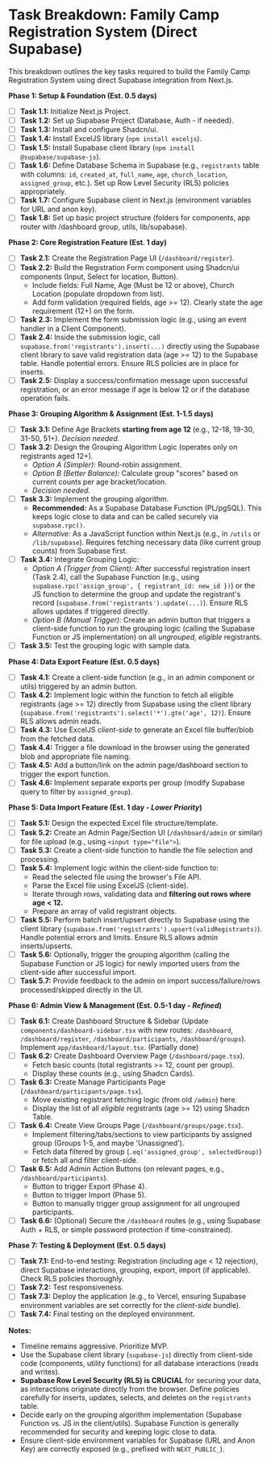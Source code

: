 # Task Breakdown: Family Camp Registration System (Direct Supabase)

This breakdown outlines the key tasks required to build the Family Camp Registration System using direct Supabase integration from Next.js.

**Phase 1: Setup & Foundation (Est. 0.5 days)**

* [ ] **Task 1.1:** Initialize Next.js Project.
* [ ] **Task 1.2:** Set up Supabase Project (Database, Auth - if needed).
* [ ] **Task 1.3:** Install and configure Shadcn/ui.
* [ ] **Task 1.4:** Install ExcelJS library (`npm install exceljs`).
* [ ] **Task 1.5:** Install Supabase client library (`npm install @supabase/supabase-js`).
* [ ] **Task 1.6:** Define Database Schema in Supabase (e.g., `registrants` table with columns: `id`, `created_at`, `full_name`, `age`, `church_location`, `assigned_group`, etc.). Set up Row Level Security (RLS) policies appropriately.
* [ ] **Task 1.7:** Configure Supabase client in Next.js (environment variables for URL and anon key).
* [ ] **Task 1.8:** Set up basic project structure (folders for components, app router with /dashboard group, utils, lib/supabase).

**Phase 2: Core Registration Feature (Est. 1 day)**

* [ ] **Task 2.1:** Create the Registration Page UI (`/dashboard/register`).
* [ ] **Task 2.2:** Build the Registration Form component using Shadcn/ui components (Input, Select for location, Button).
    * Include fields: Full Name, Age (Must be 12 or above), Church Location (populate dropdown from list).
    * Add form validation (required fields, age >= 12). Clearly state the age requirement (12+) on the form.
* [ ] **Task 2.3:** Implement the form submission logic (e.g., using an event handler in a Client Component).
* [ ] **Task 2.4:** Inside the submission logic, call `supabase.from('registrants').insert(...)` directly using the Supabase client library to save valid registration data (age >= 12) to the Supabase table. Handle potential errors. Ensure RLS policies are in place for inserts.
* [ ] **Task 2.5:** Display a success/confirmation message upon successful registration, or an error message if age is below 12 or if the database operation fails.

**Phase 3: Grouping Algorithm & Assignment (Est. 1-1.5 days)**

* [ ] **Task 3.1:** Define Age Brackets **starting from age 12** (e.g., 12-18, 19-30, 31-50, 51+). *Decision needed.*
* [ ] **Task 3.2:** Design the Grouping Algorithm Logic (operates only on registrants aged 12+).
    * *Option A (Simpler):* Round-robin assignment.
    * *Option B (Better Balance):* Calculate group "scores" based on current counts per age bracket/location.
    * *Decision needed.*
* [ ] **Task 3.3:** Implement the grouping algorithm.
    * **Recommended:** As a Supabase Database Function (PL/pgSQL). This keeps logic close to data and can be called securely via `supabase.rpc()`.
    * *Alternative:* As a JavaScript function within Next.js (e.g., in `/utils` or `/lib/supabase`). Requires fetching necessary data (like current group counts) from Supabase first.
* [ ] **Task 3.4:** Integrate Grouping Logic:
    * *Option A (Trigger from Client):* After successful registration insert (Task 2.4), call the Supabase Function (e.g., using `supabase.rpc('assign_group', { registrant_id: new_id })`) or the JS function to determine the group and update the registrant's record (`supabase.from('registrants').update(...)`). Ensure RLS allows updates if triggered directly.
    * *Option B (Manual Trigger):* Create an admin button that triggers a client-side function to run the grouping logic (calling the Supabase Function or JS implementation) on all *ungrouped, eligible* registrants.
* [ ] **Task 3.5:** Test the grouping logic with sample data.

**Phase 4: Data Export Feature (Est. 0.5 days)**

* [ ] **Task 4.1:** Create a client-side function (e.g., in an admin component or utils) triggered by an admin button.
* [ ] **Task 4.2:** Implement logic within the function to fetch all eligible registrants (age >= 12) directly from Supabase using the client library (`supabase.from('registrants').select('*').gte('age', 12)`). Ensure RLS allows admin reads.
* [ ] **Task 4.3:** Use ExcelJS *client-side* to generate an Excel file buffer/blob from the fetched data.
* [ ] **Task 4.4:** Trigger a file download in the browser using the generated blob and appropriate file naming.
* [ ] **Task 4.5:** Add a button/link on the admin page/dashboard section to trigger the export function.
* [ ] **Task 4.6:** Implement separate exports per group (modify Supabase query to filter by `assigned_group`).

**Phase 5: Data Import Feature (Est. 1 day - *Lower Priority*)**

* [ ] **Task 5.1:** Design the expected Excel file structure/template.
* [ ] **Task 5.2:** Create an Admin Page/Section UI (`/dashboard/admin` or similar) for file upload (e.g., using `<input type="file">`).
* [ ] **Task 5.3:** Create a client-side function to handle the file selection and processing.
* [ ] **Task 5.4:** Implement logic within the client-side function to:
    * Read the selected file using the browser's File API.
    * Parse the Excel file using ExcelJS (client-side).
    * Iterate through rows, validating data and **filtering out rows where age < 12.**
    * Prepare an array of valid registrant objects.
* [ ] **Task 5.5:** Perform batch insert/upsert directly to Supabase using the client library (`supabase.from('registrants').upsert(validRegistrants)`). Handle potential errors and limits. Ensure RLS allows admin inserts/upserts.
* [ ] **Task 5.6:** Optionally, trigger the grouping algorithm (calling the Supabase Function or JS logic) for newly imported users from the client-side after successful import.
* [ ] **Task 5.7:** Provide feedback to the admin on import success/failure/rows processed/skipped directly in the UI.

**Phase 6: Admin View & Management (Est. 0.5-1 day - *Refined*)**

* [ ] **Task 6.1:** Create Dashboard Structure & Sidebar (Update `components/dashboard-sidebar.tsx` with new routes: `/dashboard`, `/dashboard/register`, `/dashboard/participants`, `/dashboard/groups`). Implement `app/dashboard/layout.tsx`. (Partially done)
* [ ] **Task 6.2:** Create Dashboard Overview Page (`/dashboard/page.tsx`).
    * Fetch basic counts (total registrants >= 12, count per group).
    * Display these counts (e.g., using Shadcn Cards).
* [ ] **Task 6.3:** Create Manage Participants Page (`/dashboard/participants/page.tsx`).
    * Move existing registrant fetching logic (from old `/admin`) here.
    * Display the list of all *eligible* registrants (age >= 12) using Shadcn Table.
* [ ] **Task 6.4:** Create View Groups Page (`/dashboard/groups/page.tsx`).
    * Implement filtering/tabs/sections to view participants by assigned group (Groups 1-5, and maybe 'Unassigned').
    * Fetch data filtered by group (`.eq('assigned_group', selectedGroup)`) or fetch all and filter client-side.
* [ ] **Task 6.5:** Add Admin Action Buttons (on relevant pages, e.g., `/dashboard/participants`).
    * Button to trigger Export (Phase 4).
    * Button to trigger Import (Phase 5).
    * Button to manually trigger group assignment for all ungrouped participants.
* [ ] **Task 6.6:** (Optional) Secure the `/dashboard` routes (e.g., using Supabase Auth + RLS, or simple password protection if time-constrained).

**Phase 7: Testing & Deployment (Est. 0.5 days)**

* [ ] **Task 7.1:** End-to-end testing: Registration (including age < 12 rejection), direct Supabase interactions, grouping, export, import (if applicable). Check RLS policies thoroughly.
* [ ] **Task 7.2:** Test responsiveness.
* [ ] **Task 7.3:** Deploy the application (e.g., to Vercel, ensuring Supabase environment variables are set correctly for the *client-side* bundle).
* [ ] **Task 7.4:** Final testing on the deployed environment.

**Notes:**

* Timeline remains aggressive. Prioritize MVP.
* Use the Supabase client library (`supabase-js`) directly from client-side code (components, utility functions) for all database interactions (reads and writes).
* **Supabase Row Level Security (RLS) is CRUCIAL** for securing your data, as interactions originate directly from the browser. Define policies carefully for inserts, updates, selects, and deletes on the `registrants` table.
* Decide early on the grouping algorithm implementation (Supabase Function vs. JS in the client/utils). Supabase Function is generally recommended for security and keeping logic close to data.
* Ensure client-side environment variables for Supabase (URL and Anon Key) are correctly exposed (e.g., prefixed with `NEXT_PUBLIC_`).
